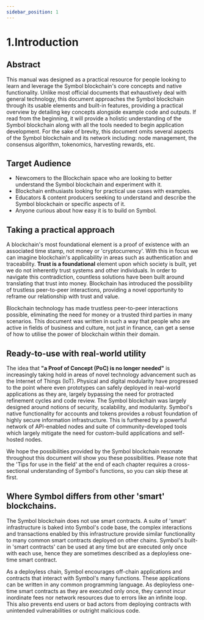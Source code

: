 ```yaml
---
sidebar_position: 1
---
```


# 1.Introduction

## Abstract

This manual was designed as a practical resource for people looking to learn and leverage the Symbol blockchain's core concepts and native functionality. Unlike most official documents that exhaustively deal with general technology, this document approaches the Symbol blockchain through its usable elements and built-in features, providing a practical overview by detailing key concepts alongside example code and outputs. If read from the beginning, it will provide a holistic understanding of the Symbol blockchain along with all the tools needed to begin application development. For the sake of brevity, this document omits several aspects of the Symbol blockchain and its network including: node management, the consensus algorithm, tokenomics, harvesting rewards, etc.

## Target Audience

- Newcomers to the Blockchain space who are looking to better understand the Symbol blockchain and experiment with it.
- Blockchain enthusiasts looking for practical use cases with examples.
- Educators & content producers seeking to understand and describe the Symbol blockchain or specific aspects of it.
- Anyone curious about how easy it is to build on Symbol.

## Taking a practical approach

A blockchain's most foundational element is a proof of existence with an associated time stamp, not money or 'cryptocurrency'. With this in focus we can imagine blockchain's applicability in areas such as authentication and traceability. **Trust is a foundational** element upon which society is built, yet we do not inherently trust systems and other individuals. In order to navigate this contradiction, countless solutions have been built around translating that trust into money. Blockchain has introduced the possibility of trustless peer-to-peer interactions, providing a novel opportunity to reframe our relationship with trust and value.

Blockchain technology has made trustless peer-to-peer interactions possible, eliminating the need for money or a trusted third parties in many scenarios. This document was written in such a way that people who are active in fields of business and culture, not just in finance, can get a sense of how to utilise the power of blockchain within their domain.

## Ready-to-use with real-world utility

The idea that **"a Proof of Concept (PoC) is no longer needed"** is increasingly taking hold in areas of novel technology advancement such as the Internet of Things (IoT). Physical and digital modularity have progressed to the point where even prototypes can safely deployed in real-world applications as they are, largely bypassing the need for protracted refinement cycles and code review.
The Symbol blockchain was largely designed around notions of security, scalability, and modularity. Symbol's native functionality for accounts and tokens provides a robust foundation of highly secure information infrastructure. This is furthered by a powerful network of API-enabled nodes and suite of community-developed tools which largely mitigate the need for custom-build applications and self-hosted nodes.

We hope the possibilities provided by the Symbol blockchain resonate throughout this document will show you these possibilities. Please note that the 'Tips for use in the field' at the end of each chapter requires a cross-sectional understanding of Symbol's functions, so you can skip these at first.

## Where Symbol differs from other 'smart' blockchains.

The Symbol blockchain does not use smart contracts. A suite of 'smart' infrastructure is baked into Symbol's code base, the complex interactions and transactions enabled by this infrastructure provide similar functionality to many common smart contracts deployed on other chains. Symbol's built-in 'smart contracts' can be used at any time but are executed only once with each use, hence they are sometimes described as a deployless one-time smart contract.

As a deployless chain, Symbol encourages off-chain applications and contracts that interact with Symbol's many functions. These applications can be written in any common programming language. As deployless one-time smart contracts as they are executed only once, they cannot incur inordinate fees nor network resources due to errors like an infinite loop. This also prevents end users or bad actors from deploying contracts with unintended vulnerabilities or outright malicious code.
